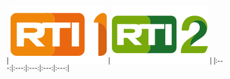| ![](https://raw.githubusercontent.com/RevGear/logo/master/Countries/CI/RTI1.png) | ![](https://raw.githubusercontent.com/RevGear/logo/master/Countries/CI/RTI2.png)  | 
|:---:|:---:|:---:|:---:|:---:| 
